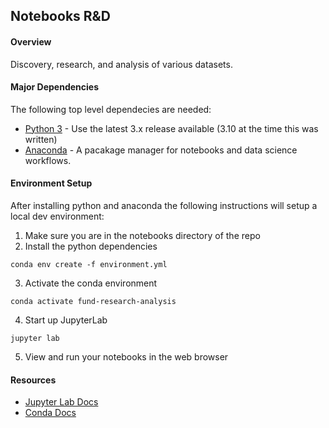 ## Notebooks R&D

#### Overview
Discovery, research, and analysis of various datasets.

#### Major Dependencies
The following top level dependecies are needed:
+ [Python 3](https://www.python.org/downloads/) - Use the latest 3.x release available (3.10 at the time this was written)
+ [Anaconda](https://docs.anaconda.com/anaconda/install/index.html) - A pacakage manager for notebooks and data science workflows.

#### Environment Setup

After installing python and anaconda the following instructions will setup a local dev environment:

1. Make sure you are in the notebooks directory of the repo
2. Install the python dependencies
```
conda env create -f environment.yml
```
3. Activate the conda environment
```
conda activate fund-research-analysis
```
4. Start up JupyterLab
```
jupyter lab
```
5. View and run your notebooks in the web browser

#### Resources
+ [Jupyter Lab Docs](https://jupyterlab.readthedocs.io/en/stable/index.html_)
+ [Conda Docs](https://docs.conda.io/projects/conda/en/latest/user-guide/tasks/index.html)